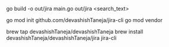 go build -o out/jira main.go
out/jira <search_text>


[//]: # (Build steps)
go mod init github.com/devashishTaneja/jira-cli
go mod vendor

[//]: # (Go Releaser Setup)
brew tap devashishTaneja/devashishTaneja
brew install devashishTaneja/devashishTaneja/jira
jira-cli <search query>